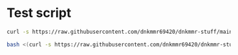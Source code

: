 # Test script

```bash
curl -s https://raw.githubusercontent.com/dnkmmr69420/dnkmmr-stuff/main/curl-tests/curl-test1.sh | bash -s hi
```

```bash
bash <(curl -s https://raw.githubusercontent.com/dnkmmr69420/dnkmmr-stuff/main/curl-tests/curl-test1.sh) echo hi
```
